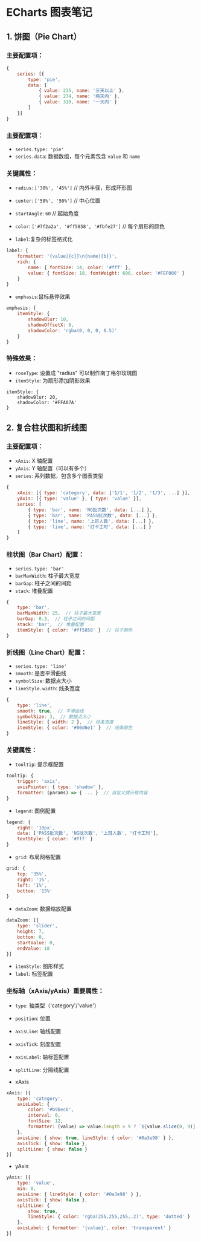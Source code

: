# ECharts 图表笔记

## 1. 饼图（Pie Chart）

### 主要配置项：
```js
{
    series: [{
        type: 'pie',
        data: [
            { value: 235, name: '三天以上' },
            { value: 274, name: '两天内' },
            { value: 310, name: '一天内' }
        ]
    }]
}
```

### 主要配置项：
- `series.type: 'pie'`
- `series.data`: 数据数组，每个元素包含 `value` 和 `name`

### 关键属性：
- `radius`: `['30%', '45%']` // 内外半径，形成环形图
- `center`: `['50%', '50%']` // 中心位置
- `startAngle`: `60` // 起始角度
- `color`: `['#7f2a2a', '#ff5858', '#fbfe27']` // 每个扇形的颜色

- `label`:复杂的标签格式化

```js
label: {
    formatter: '{value|{c}}\n{name|{b}}',
    rich: {
        name: { fontSize: 14, color: '#fff' },
        value: { fontSize: 18, fontWeight: 600, color: '#FEF000' }
    }
}
```

- `emphasis`:鼠标悬停效果

```js
emphasis: {
    itemStyle: {
        shadowBlur: 10,
        shadowOffsetX: 0,
        shadowColor: 'rgba(0, 0, 0, 0.5)'
    }
}
```



### 特殊效果：
- `roseType`: 设置成 "radius" 可以制作南丁格尔玫瑰图
- `itemStyle`: 为扇形添加阴影效果

```
itemStyle: {
    shadowBlur: 20,
    shadowColor: '#FFA07A'
}
```



## 2. 复合柱状图和折线图

### 主要配置项：
- `xAxis`: X 轴配置
- `yAxis`: Y 轴配置（可以有多个）
- `series`: 系列数据，包含多个图表类型

```js
{
    xAxis: [{ type: 'category', data: ['1/1', '1/2', '1/3', ...] }],
    yAxis: [{ type: 'value' }, { type: 'value' }],
    series: [
        { type: 'bar', name: 'NG批次数', data: [...] },
        { type: 'bar', name: 'PASS批次数', data: [...] },
        { type: 'line', name: '上班人数', data: [...] },
        { type: 'line', name: '打卡工时', data: [...] }
    ]
}
```

### 柱状图（Bar Chart）配置：
- `series.type: 'bar'`
- `barMaxWidth`: 柱子最大宽度
- `barGap`: 柱子之间的间距
- `stack`: 堆叠配置

```js
{
    type: 'bar',
    barMaxWidth: 25,  // 柱子最大宽度
    barGap: 0.3,  // 柱子之间的间距
    stack: 'bar',  // 堆叠配置
    itemStyle: { color: '#ff5858' }  // 柱子颜色
}
```

### 折线图（Line Chart）配置：
- `series.type: 'line'`
- `smooth`: 是否平滑曲线
- `symbolSize`: 数据点大小
- `lineStyle.width`: 线条宽度

```js
{
    type: 'line',
    smooth: true,  // 平滑曲线
    symbolSize: 3,  // 数据点大小
    lineStyle: { width: 2 },  // 线条宽度
    itemStyle: { color: '#00d6e1' }  // 线条颜色
}
```

### 关键属性：
- `tooltip`: 提示框配置

```js
tooltip: {
    trigger: 'axis',
    axisPointer: { type: 'shadow' },
    formatter: (params) => { ... }  // 自定义提示框内容
}
```

- `legend`: 图例配置

```js
legend: {
    right: '10px',
    data: ['PASS批次数', 'NG批次数', '上班人数', '打卡工时'],
    textStyle: { color: '#fff' }
}
```

- `grid`: 布局网格配置

```js
grid: {
    top: '35%',
    right: '1%',
    left: '1%',
    bottom: '15%'
}
```

- `dataZoom`: 数据缩放配置

```js
dataZoom: [{
    type: 'slider',
    height: 7,
    bottom: 0,
    startValue: 0,
    endValue: 18
}]
```

- `itemStyle`: 图形样式
- `label`: 标签配置

### 坐标轴（xAxis/yAxis）重要属性：
- `type`: 轴类型（'category'/'value'）
- `position`: 位置
- `axisLine`: 轴线配置
- `axisTick`: 刻度配置
- `axisLabel`: 轴标签配置
- `splitLine`: 分隔线配置



- xAxis

```js
xAxis: [{
    type: 'category',
    axisLabel: {
        color: '#b9bec6',
        interval: 0,
        fontSize: 12,
        formatter: (value) => value.length > 9 ? `${value.slice(0, 9)}...` : value
    },
    axisLine: { show: true, lineStyle: { color: '#0a3e98' } },
    axisTick: { show: false },
    splitLine: { show: false }
}]
```

- yAxis

```js
yAxis: [{
    type: 'value',
    min: 0,
    axisLine: { lineStyle: { color: '#0a3e98' } },
    axisTick: { show: false },
    splitLine: {
        show: true,
        lineStyle: { color: 'rgba(255,255,255,.2)', type: 'dotted' }
    },
    axisLabel: { formatter: '{value}', color: 'transparent' }
}]
```

